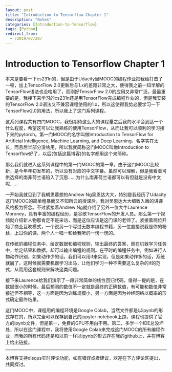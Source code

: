 ```yaml
---
layout: post
title: "Introduction to Tensorflow Chapter 1"
description: "Notes"
categories: [Introduction-to-Tensorflow]
tags: [Python]
redirect_from:
  - /2019/07/20/
---
```


# Introduction to Tensorflow Chapter 1  

本来是要看一下cs231n的，但是由于Udacity里MOOC的编程作业把我给打击了一顿，加上TensorFlow 2.0更新后与1.x的差距非常之大，使得我之前一知半解的TensorFlow语法也没啥用了，而刚好TensorFlow 2.0的应用又非常广泛，最最重要的是，我接下来学习的cs231n还是用TensorFlow完成编程作业的，但是我安装的TensorFlow 2.0语法又不兼容课程使用的1.x，所以这使得我势必要学习一下TensorFlow2.0的用法，所以我上了这门系列课程。  

这系列课程共有四门MOOC，我很期待这么大的课程量之后我的水平会到达一个什么程度，希望这可以让我熟练的使用TensorFlow，从而让我可以顺利的学习接下来的pytorch。第一门MOOC的名字叫做Introduction to TensorFlow for Artificial Intelligence, Machine Learning, and Deep Learning，名字实在太长，而且后半部分没啥用，所以我就简称这门MOOC叫做Introduction to Tensorflow好了，以后(包括这篇博客)的名字都用这个来简称。  

那么我们就进入这系列课程中的第一门MOOC的第一章。由于这门MOOC比较新，是今年年初发布的，所以没有对应的中文字幕。虽然可以理解，但是我看着可供选择的南非荷兰语陷入了沉思……为什么南非荷兰语都可以有但就是没有中文呢……  

一开始我就见到了我朝思暮想的Andrew Ng吴恩达大大，特别是我经历了Udacity这门MOOC的简单粗暴而又不知所云的授课后，我对吴恩达大大细致入微的讲课风格极为怀念。不过紧接着Andrew Ng就介绍了另外一位大牛Laurence Moroney，具有丰富的编程经历，是谷歌TensorFlow的开发人员。那么第一个视频就介绍新人物那肯定不是采访，而是这位应该是这门课的老师了。紧接着两位开始了商业互吹模式，一个说另一个写过无数本编程书籍，另一位直接说我是你的粉丝，上过你的课，两个人一唱一和给我听的一愣一愣的。  

在传统的编程任务中，给定数据和编程规则，输出最终的答案，而在机器学习任务中，给定结果和数据，却可以输出编程的规则。在平时的编程任务中，例如进行人物动作识别，如果动作少的话，我们可以用if来实现，但是如果动作多的话，系统就崩了，这时候就需要机器学习出马，让他们学习一种不需要这么复杂的if的范式，从而用这套规则来解决这类问题。  

接下来Laurence给我们演示了一段非常简单的线性回归代码，值得一提的是，在数据很小的时候，最后预测的数值不一定就是最终的正确数值，有可能和数值非常接近但不相等，这一方面是因为训练规模小，另一方面是因为神经网络以概率的形式确定最终结果。  

这门MOOC中，课程用的编程环境是Google Colab，当然文件都是以ipynb的形式存在的，所以完全可以保存到自己的jupyter notebook上跑，课程也提供了官方的ipynb文件，但是第一，免费的GPU不用白不用。第二，多学一个IDE总没坏处，所以在这门课程中，我将使用Google Colab来完成这门MOOC的所有编程作业，而我的所有代码还是和以前一样以ipynb的形式存在我的github上，并在博客上给出链接。  



---
本博客支持disqus实时评论功能，如有错误或者建议，欢迎在下方评论区提出，共同探讨。  
